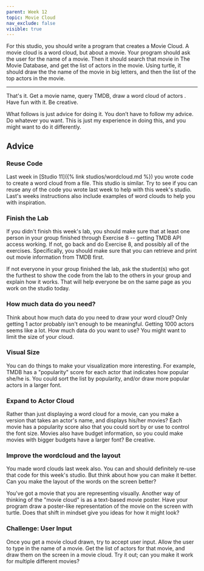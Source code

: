```yaml
---
parent: Week 12
topic: Movie Cloud
nav_exclude: false
visible: true
---
```


For this studio, you should write a program that creates a Movie Cloud.  A movie cloud is a word cloud, but about a
movie.   Your program should ask the user for the name of a movie.  Then it should search that movie in The Movie
Database, and get the list of actors in the movie.  Using turtle, it should draw the the name of the movie in big
letters, and then the list of the top actors in the movie.

---

That's it.   Get a movie name, query TMDB, draw a word cloud of actors . Have fun with it. Be creative.

What follows is just advice for doing it. You don’t have to follow my advice. Do whatever you want. This is just my
experience in doing this, and you might want to do it differently.

## Advice

### Reuse Code

Last week in [Studio 11]({% link studios/wordcloud.md %}) you wrote code to create a word cloud from a file.  This studio is similar.
Try to see if you can reuse any of the code you wrote last week to help with this week's studio.  Last's weeks
instructions also include examples of word clouds to help you with inspiration.

### Finish the Lab 

If you didn't finish this week's lab, you should make sure that at least one person in your group finished through
Exercise 8 -- getting TMDB API access working.  If not, go back and do Exercise 8, and possibly all of the exercises.
Specifically, you should make sure that you can retrieve and print out movie information from TMDB first.

If not everyone in your group finished the lab, ask the student(s) who got the furthest to show the code from the lab to
the others in your group and explain how it works.  That will help everyone be on the same page as you work on the
studio today.

### How much data do you need? 

Think about how much data do you need to draw your word cloud?  Only getting 1 actor probably isn't enough to be
meaningful.   Getting 1000 actors seems like a lot.  How much data do you want to use?  You might want to limit the size
of your cloud.

### Visual Size

You can do things to make your visualization more interesting.  For example, TMDB has a "popularity" score for each
actor that indicates how popular she/he is.  You could sort the list by popularity, and/or draw more popular actors in a
larger font.

### Expand to Actor Cloud

Rather than just displaying a word cloud for a movie, can you make a version that takes an actor's name, and displays
his/her movies?  Each movie has a popularity score also that you could sort by or use to control the font size.  Movies
also have budget information, so you could make movies with bigger budgets have a larger font?  Be creative.


### Improve the wordcloud and the layout

You made word clouds last week also.   You can and should definitely re-use that code for this week's studio.  But think
about how you can make it better. Can you make the layout of the words on the screen better?

You've got a movie that you are representing visually.  Another way of thinking of the "movie cloud" is as a text-based
movie poster.  Have your program draw a poster-like representation of the movie on the screen with turtle.  Does that
shift in mindset give you ideas for how it might look?


### Challenge: User Input

Once you get a movie cloud drawn, try to accept user input.   Allow the user to
type in the name of a movie.  Get the list of actors for that movie, and draw
them on the screen in a movie cloud.   Try it out; can you make it work for multiple different movies?

